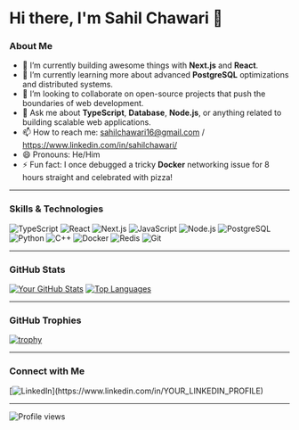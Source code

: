 # Hi there, I'm Sahil Chawari 👋

### About Me

- 🔭 I’m currently building awesome things with **Next.js** and **React**.
- 🌱 I’m currently learning more about advanced **PostgreSQL** optimizations and distributed systems.
- 👯 I’m looking to collaborate on open-source projects that push the boundaries of web development.
- 💬 Ask me about **TypeScript**, **Database**, **Node.js**, or anything related to building scalable web applications.
- 📫 How to reach me: sahilchawari16@gmail.com / https://www.linkedin.com/in/sahilchawari/
- 😄 Pronouns: He/Him
- ⚡ Fun fact: I once debugged a tricky **Docker** networking issue for 8 hours straight and celebrated with pizza!

---

### Skills & Technologies

![TypeScript](https://img.shields.io/badge/TypeScript-3178C6?style=for-the-badge&logo=typescript&logoColor=white)
![React](https://img.shields.io/badge/React-61DAFB?style=for-the-badge&logo=react&logoColor=black)
![Next.js](https://img.shields.io/badge/Next.js-000000?style=for-the-badge&logo=next.js&logoColor=white)
![JavaScript](https://img.shields.io/badge/JavaScript-F7DF1E?style=for-the-badge&logo=javascript&logoColor=black)
![Node.js](https://img.shields.io/badge/Node.js-339933?style=for-the-badge&logo=node.js&logoColor=white)
![PostgreSQL](https://img.shields.io/badge/PostgreSQL-316192?style=for-the-badge&logo=postgresql&logoColor=white)
![Python](https://img.shields.io/badge/Python-3776AB?style=for-the-badge&logo=python&logoColor=white)
![C++](https://img.shields.io/badge/C%2B%2B-00599C?style=for-the-badge&logo=c%2B%2B&logoColor=white)
![Docker](https://img.shields.io/badge/Docker-2496ED?style=for-the-badge&logo=docker&logoColor=white)
![Redis](https://img.shields.io/badge/Redis-DC382D?style=for-the-badge&logo=redis&logoColor=white)
![Git](https://img.shields.io/badge/Git-F05032?style=for-the-badge&logo=git&logoColor=white)

---

### GitHub Stats

[![Your GitHub Stats](https://github-readme-stats.vercel.app/api?username=sahilchawari16&show_icons=true&theme=dracula&hide_border=true)](https://github.com/sahilchawari16)
[![Top Languages](https://github-readme-stats.vercel.app/api/top-langs/?username=sahilchawari16&layout=compact&theme=dracula&hide_border=true&hide=jupyter%20notebook)](https://github.com/sahilchawari16)

---

### GitHub Trophies

[![trophy](https://github-profile-trophy.vercel.app/?username=sahilchawari16&theme=nord)](https://github.com/ryo-ma/github-profile-trophy)

---

### Connect with Me

[![LinkedIn](https://img.shields.io/badge/LinkedIn-0A66C2?style=for-the-badge&logo=linkedin&logoColor=white&link=https://www.linkedin.com/in/[YOUR_LINKEDIN_PROFILE](https://www.linkedin.com/in/sahilchawari/))](https://www.linkedin.com/in/YOUR_LINKEDIN_PROFILE)


---

<p align="left">
  <img src="https://komarev.com/ghpvc/?username=sahilchawari16&label=Profile%20views&color=0e75b6&style=flat" alt="Profile views" />
</p>
